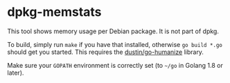 # dpkg-memstats

This tool shows memory usage per Debian package. It is not part of
dpkg.

To build, simply run `make` if you have that installed, otherwise `go
build *.go` should get you started. This requires the
[dustin/go-humanize](https://github.com/dustin/go-humanize) library.

Make sure your `GOPATH` environment is correctly set (to `~/go` in
Golang 1.8 or later).
